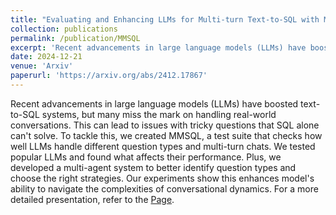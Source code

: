 ```yaml
---
title: "Evaluating and Enhancing LLMs for Multi-turn Text-to-SQL with Multiple Question Types"
collection: publications
permalink: /publication/MMSQL
excerpt: 'Recent advancements in large language models (LLMs) have boosted text-to-SQL systems, but many miss the mark on handling real-world conversations. This can lead to issues with tricky questions that SQL alone can&apos;t solve. To tackle this, we created MMSQL, a test suite that checks how well LLMs handle different question types and multi-turn chats. We tested popular LLMs and found what affects their performance. Plus, we developed a multi-agent system to better identify question types and choose the right strategies. Our experiments show this enhances model&apos;s ability to navigate the complexities of conversational dynamics. For a more detailed presentation, refer to the [Page](https://mcxiaoxiao.github.io/MMSQL).'
date: 2024-12-21
venue: 'Arxiv'
paperurl: 'https://arxiv.org/abs/2412.17867'
---
```


Recent advancements in large language models (LLMs) have boosted text-to-SQL systems, but many miss the mark on handling real-world conversations. This can lead to issues with tricky questions that SQL alone can&apos;t solve. To tackle this, we created MMSQL, a test suite that checks how well LLMs handle different question types and multi-turn chats. We tested popular LLMs and found what affects their performance. Plus, we developed a multi-agent system to better identify question types and choose the right strategies. Our experiments show this enhances model&apos;s ability to navigate the complexities of conversational dynamics. For a more detailed presentation, refer to the [Page](https://mcxiaoxiao.github.io/MMSQL).
